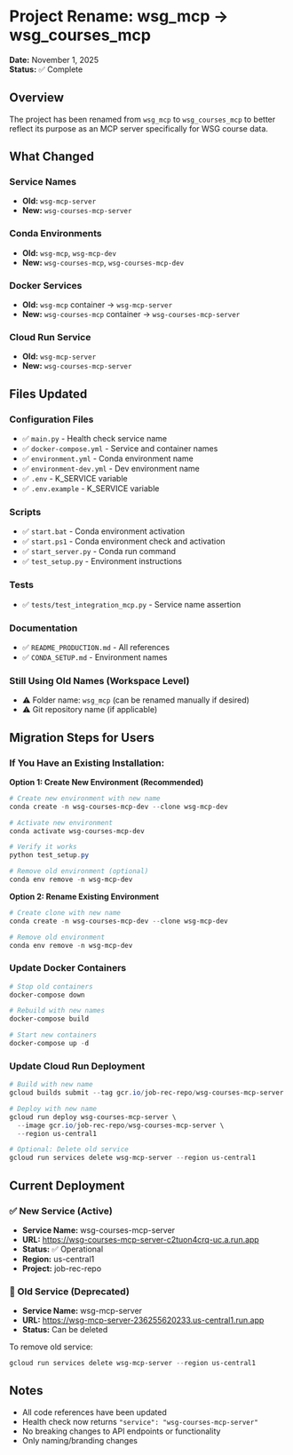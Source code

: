 # Project Rename: wsg_mcp → wsg_courses_mcp

**Date:** November 1, 2025  
**Status:** ✅ Complete

## Overview
The project has been renamed from `wsg_mcp` to `wsg_courses_mcp` to better reflect its purpose as an MCP server specifically for WSG course data.

## What Changed

### Service Names
- **Old:** `wsg-mcp-server`
- **New:** `wsg-courses-mcp-server`

### Conda Environments
- **Old:** `wsg-mcp`, `wsg-mcp-dev`
- **New:** `wsg-courses-mcp`, `wsg-courses-mcp-dev`

### Docker Services
- **Old:** `wsg-mcp` container → `wsg-mcp-server`
- **New:** `wsg-courses-mcp` container → `wsg-courses-mcp-server`

### Cloud Run Service
- **Old:** `wsg-mcp-server`
- **New:** `wsg-courses-mcp-server`

## Files Updated

### Configuration Files
- ✅ `main.py` - Health check service name
- ✅ `docker-compose.yml` - Service and container names
- ✅ `environment.yml` - Conda environment name
- ✅ `environment-dev.yml` - Dev environment name
- ✅ `.env` - K_SERVICE variable
- ✅ `.env.example` - K_SERVICE variable

### Scripts
- ✅ `start.bat` - Conda environment activation
- ✅ `start.ps1` - Conda environment check and activation
- ✅ `start_server.py` - Conda run command
- ✅ `test_setup.py` - Environment instructions

### Tests
- ✅ `tests/test_integration_mcp.py` - Service name assertion

### Documentation
- ✅ `README_PRODUCTION.md` - All references
- ✅ `CONDA_SETUP.md` - Environment names

### Still Using Old Names (Workspace Level)
- ⚠️ Folder name: `wsg_mcp` (can be renamed manually if desired)
- ⚠️ Git repository name (if applicable)

## Migration Steps for Users

### If You Have an Existing Installation:

**Option 1: Create New Environment (Recommended)**
```powershell
# Create new environment with new name
conda create -n wsg-courses-mcp-dev --clone wsg-mcp-dev

# Activate new environment
conda activate wsg-courses-mcp-dev

# Verify it works
python test_setup.py

# Remove old environment (optional)
conda env remove -n wsg-mcp-dev
```

**Option 2: Rename Existing Environment**
```powershell
# Create clone with new name
conda create -n wsg-courses-mcp-dev --clone wsg-mcp-dev

# Remove old environment
conda env remove -n wsg-mcp-dev
```

### Update Docker Containers
```powershell
# Stop old containers
docker-compose down

# Rebuild with new names
docker-compose build

# Start new containers
docker-compose up -d
```

### Update Cloud Run Deployment
```powershell
# Build with new name
gcloud builds submit --tag gcr.io/job-rec-repo/wsg-courses-mcp-server

# Deploy with new name
gcloud run deploy wsg-courses-mcp-server \
  --image gcr.io/job-rec-repo/wsg-courses-mcp-server \
  --region us-central1

# Optional: Delete old service
gcloud run services delete wsg-mcp-server --region us-central1
```

## Current Deployment

### ✅ New Service (Active)
- **Service Name:** wsg-courses-mcp-server
- **URL:** https://wsg-courses-mcp-server-c2tuon4crq-uc.a.run.app
- **Status:** ✅ Operational
- **Region:** us-central1
- **Project:** job-rec-repo

### 🔄 Old Service (Deprecated)
- **Service Name:** wsg-mcp-server
- **URL:** https://wsg-mcp-server-236255620233.us-central1.run.app
- **Status:** Can be deleted

To remove old service:
```powershell
gcloud run services delete wsg-mcp-server --region us-central1
```

## Notes
- All code references have been updated
- Health check now returns `"service": "wsg-courses-mcp-server"`
- No breaking changes to API endpoints or functionality
- Only naming/branding changes

